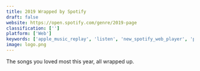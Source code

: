 ```yaml
---
title: 2019 Wrapped by Spotify
draft: false 
website: https://open.spotify.com/genre/2019-page
classification: ['']
platform: ['Web']
keywords: ['apple_music_replay', 'listen', 'new_spotify_web_player', 'phoback', 'proof_of_time_travel', 'spotify_daily_mix', 'spotify_taste_rewind', 'spotify_year_in_music', 'sundial', 'your_2017_wrapped_by_spotify']
image: logo.png
---
```

The songs you loved most this year, all wrapped up.